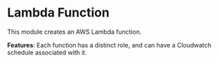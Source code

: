 Lambda Function
===============

This module creates an AWS Lambda function.

**Features**: Each function has a distinct role, and can have a Cloudwatch schedule associated with it.